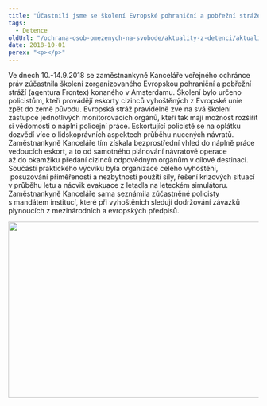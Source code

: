 ```yaml
---
title: "Účastnili jsme se školení Evropské pohraniční a pobřežní stráže"
tags:
  - Detence
oldUrl: "/ochrana-osob-omezenych-na-svobode/aktuality-z-detenci/aktuality-z-detenci-2018/ucastnili-jsme-se-skoleni-evropske-pohranicni-a-pobrezni-straze/"
date: 2018-10-01
perex: "<p></p>"
---
```


<!-- imported from the old website -->

<p>Ve dnech 10.-14.9.2018 se zaměstnankyně Kanceláře veřejného ochránce práv zúčastnila školení zorganizovaného Evropskou pohraniční a pobřežní stráží (agentura Frontex) konaného v Amsterdamu. Školení bylo určeno policistům, kteří provádějí eskorty cizinců vyhoštěných z Evropské unie zpět do země původu. Evropská stráž pravidelně zve na svá školení zástupce jednotlivých monitorovacích orgánů, kteří tak mají možnost rozšířit si vědomosti o náplni policejní práce. Eskortující policisté se na oplátku dozvědí více o lidskoprávních aspektech průběhu nucených návratů. Zaměstnankyně Kanceláře tím získala bezprostřední vhled do náplně práce vedoucích eskort, a to od samotného plánování návratové operace až do okamžiku předání cizinců odpovědným orgánům v cílové destinaci. Součástí praktického výcviku byla organizace celého vyhoštění,  posuzování přiměřenosti a nezbytnosti použití síly, řešení krizových situací v průběhu letu a nácvik evakuace z letadla na leteckém simulátoru. Zaměstnankyně Kanceláře sama seznámila zúčastněné policisty s mandátem institucí, které při vyhoštěních sledují dodržování závazků plynoucích z mezinárodních a evropských předpisů. </p><p><img src="https://www.ochrance.cz/uploads/RTEmagicC_Frontex-letadlo.jpg.jpg" width="630" height="354" alt="" /></p>
